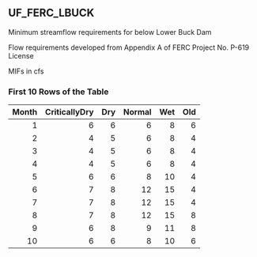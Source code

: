 ## UF_FERC_LBUCK
Minimum streamflow requirements for below Lower Buck Dam

Flow requirements developed from Appendix A of FERC Project No. P-619 License

MIFs in cfs

### First 10 Rows of the Table
|   Month |   CriticallyDry |   Dry |   Normal |   Wet |   Old |
|--------:|----------------:|------:|---------:|------:|------:|
|       1 |               6 |     6 |        6 |     8 |     6 |
|       2 |               4 |     5 |        6 |     8 |     4 |
|       3 |               4 |     5 |        6 |     8 |     4 |
|       4 |               4 |     5 |        6 |     8 |     4 |
|       5 |               6 |     6 |        8 |    10 |     4 |
|       6 |               7 |     8 |       12 |    15 |     4 |
|       7 |               7 |     8 |       12 |    15 |     4 |
|       8 |               7 |     8 |       12 |    15 |     8 |
|       9 |               6 |     8 |        9 |    11 |     8 |
|      10 |               6 |     6 |        8 |    10 |     6 |
